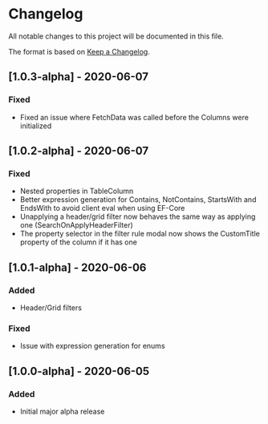 # Changelog
All notable changes to this project will be documented in this file.

The format is based on [Keep a Changelog](https://keepachangelog.com/en/1.0.0/).

## [1.0.3-alpha] - 2020-06-07
### Fixed
- Fixed an issue where FetchData was called before the Columns were initialized

## [1.0.2-alpha] - 2020-06-07
### Fixed
- Nested properties in TableColumn 
- Better expression generation for Contains, NotContains, StartsWith and EndsWith to avoid client eval when using EF-Core
- Unapplying a header/grid filter now behaves the same way as applying one (SearchOnApplyHeaderFilter)
- The property selector in the filter rule modal now shows the CustomTitle property of the column if it has one

## [1.0.1-alpha] - 2020-06-06
### Added
- Header/Grid filters

### Fixed
- Issue with expression generation for enums

## [1.0.0-alpha] - 2020-06-05
### Added
- Initial major alpha release
